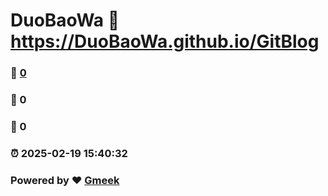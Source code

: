 # DuoBaoWa :link: https://DuoBaoWa.github.io/GitBlog 
### :page_facing_up: [0](https://DuoBaoWa.github.io/GitBlog/tag.html) 
### :speech_balloon: 0 
### :hibiscus: 0 
### :alarm_clock: 2025-02-19 15:40:32 
### Powered by :heart: [Gmeek](https://github.com/Meekdai/Gmeek)
